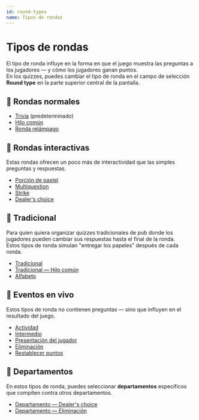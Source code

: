 ```yaml
---
id: round-types
name: Tipos de rondas
---
```


# Tipos de rondas

El tipo de ronda influye en la forma en que el juego muestra las preguntas a los jugadores — y cómo los jugadores ganan puntos.\
En los quizzes, puedes cambiar el tipo de ronda en el campo de selección **Round type** en la parte superior central de la pantalla.

## 🧠 Rondas normales

- [Trivia](011-trivia.md) (predeterminado)
- [Hilo común](012-common-thread.md)
- [Ronda relámpago](013-lightning-round.md)

## 🤹 Rondas interactivas

Estas rondas ofrecen un poco más de interactividad que las simples preguntas y respuestas.

- [Porción de pastel](021-piece-of-pie.md)
- [Multiquestion](022-multiquestion.md)
- [Strike](023-strike.md)
- [Dealer's choice](024-dealers-choice.md)

## 🍺 Tradicional

Para quien quiera organizar quizzes tradicionales de pub donde los jugadores pueden cambiar sus respuestas hasta el final de la ronda.\
Estos tipos de ronda simulan "entregar los papeles" después de cada ronda.

- [Tradicional](030-traditional.md)
- [Tradicional — Hilo común](031-traditional-ct.md)
- [Alfabeto](032-alphabet.md)

## 🎉 Eventos en vivo

Estos tipos de ronda no contienen preguntas — sino que influyen en el resultado del juego.

- [Actividad](040-activity.md)
- [Intermedio](060-intermission.md)
- [Presentación del jugador](061-player-introduction.md)
- [Eliminación](050-elimination.md)
- [Restablecer puntos](051-reset-points.md)

## 🏢 Departamentos

En estos tipos de ronda, puedes seleccionar **departamentos** específicos que compiten contra otros departamentos.

- [Departamento — Dealer's choice](070-departments-dealers-choice.md)
- [Departamento — Eliminación](071-departments-elimination.md)
